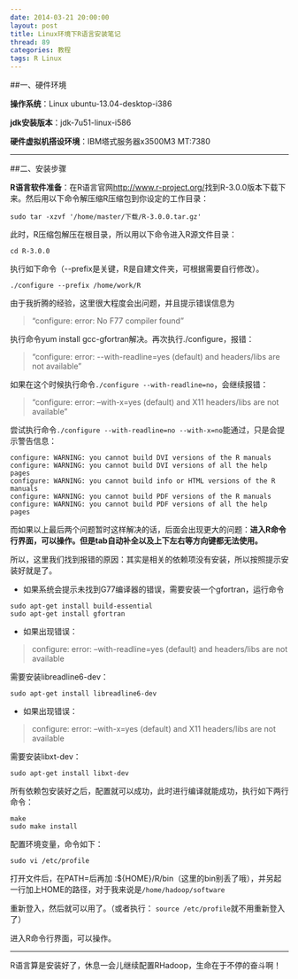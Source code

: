 ```yaml
---
date: 2014-03-21 20:00:00
layout: post
title: Linux环境下R语言安装笔记
thread: 89
categories: 教程
tags: R Linux
---
```


##一、硬件环境

**操作系统**：Linux ubuntu-13.04-desktop-i386

**jdk安装版本**：jdk-7u51-linux-i586

**硬件虚拟机搭设环境**：IBM塔式服务器x3500M3 MT:7380

----

##二、安装步骤

**R语言软件准备**：在R语言官网<http://www.r-project.org/>找到R-3.0.0版本下载下来。然后用以下命令解压缩R压缩包到你设定的工作目录：

```
sudo tar -xzvf '/home/master/下载/R-3.0.0.tar.gz'
```

此时，R压缩包解压在根目录，所以用以下命令进入R源文件目录：

```
cd R-3.0.0
```

执行如下命令（--prefix是关键，R是自建文件夹，可根据需要自行修改）。

```
./configure --prefix /home/work/R
```

由于我折腾的经验，这里很大程度会出问题，并且提示错误信息为

>“configure: error: No F77 compiler found”

执行命令yum install gcc-gfortran解决。再次执行./configure，报错：

>“configure: error: --with-readline=yes (default) and headers/libs are not available”

如果在这个时候执行命令`./configure --with-readline=no`，会继续报错：

>“configure: error: –with-x=yes (default) and X11 headers/libs are not available”

尝试执行命令`./configure --with-readline=no --with-x=no`能通过，只是会提示警告信息：

```
configure: WARNING: you cannot build DVI versions of the R manuals
configure: WARNING: you cannot build DVI versions of all the help pages
configure: WARNING: you cannot build info or HTML versions of the R manuals
configure: WARNING: you cannot build PDF versions of the R manuals
configure: WARNING: you cannot build PDF versions of all the help pages
```

而如果以上最后两个问题暂时这样解决的话，后面会出现更大的问题：**进入R命令行界面，可以操作。但是tab自动补全以及上下左右等方向键都无法使用。**

所以，这里我们找到报错的原因：其实是相关的依赖项没有安装，所以按照提示安装好就是了。

 * 如果系统会提示未找到G77编译器的错误，需要安装一个gfortran，运行命令

```
sudo apt-get install build-essential
sudo apt-get install gfortran
```

 * 如果出现错误：
 
>configure: error: –with-readline=yes (default) and headers/libs are not available

需要安装libreadline6-dev：

```
sudo apt-get install libreadline6-dev
```

* 如果出现错误：

>configure: error: –with-x=yes (default) and X11 headers/libs are not available

需要安装libxt-dev：

```
sudo apt-get install libxt-dev
```

所有依赖包安装好之后，配置就可以成功，此时进行编译就能成功，执行如下两行命令：

```
make
sudo make install
```

配置环境变量，命令如下：

```
sudo vi /etc/profile
```

打开文件后，在PATH=后再加 :${HOME}/R/bin（这里的bin别丢了哦），并另起一行加上HOME的路径，对于我来说是`/home/hadoop/software`


重新登入，然后就可以用了。（或者执行： `source /etc/profile`就不用重新登入了）

进入R命令行界面，可以操作。

----

R语言算是安装好了，休息一会儿继续配置RHadoop，生命在于不停的奋斗啊！